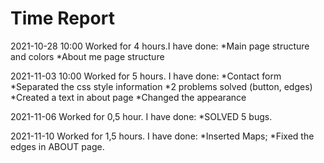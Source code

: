 # Time Report
2021-10-28 10:00 Worked for 4 hours.I have done:
*Main page structure and colors
*About me page structure

2021-11-03 10:00 Worked for 5 hours. I have done:
*Contact form
*Separated the css style information
*2 problems solved (button, edges)
*Created a text in about page
*Changed the appearance

2021-11-06 Worked for 0,5 hour. I have done:
*SOLVED 5 bugs.

2021-11-10 Worked for 1,5 hours. I have done:
*Inserted Maps;
*Fixed the edges in ABOUT page.

